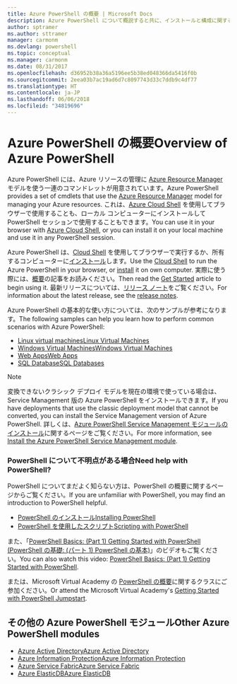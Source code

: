 ```yaml
---
title: Azure PowerShell の概要 | Microsoft Docs
description: Azure PowerShell について概説すると共に、インストールと構成に関するページへのリンクを紹介します。
author: sptramer
ms.author: sttramer
manager: carmonm
ms.devlang: powershell
ms.topic: conceptual
ms.manager: carmonm
ms.date: 08/31/2017
ms.openlocfilehash: d36952b38a36a5196ee5b38ed048366da5416f0b
ms.sourcegitcommit: 2eea03b7ac19ad6d7c8097743d33c7ddb9c4df77
ms.translationtype: HT
ms.contentlocale: ja-JP
ms.lasthandoff: 06/06/2018
ms.locfileid: "34819696"
---
```

# <a name="overview-of-azure-powershell"></a><span data-ttu-id="5920f-103">Azure PowerShell の概要</span><span class="sxs-lookup"><span data-stu-id="5920f-103">Overview of Azure PowerShell</span></span>

<span data-ttu-id="5920f-104">Azure PowerShell には、Azure リソースの管理に [Azure Resource Manager](/azure/azure-resource-manager/resource-group-overview) モデルを使う一連のコマンドレットが用意されています。</span><span class="sxs-lookup"><span data-stu-id="5920f-104">Azure PowerShell provides a set of cmdlets that use the [Azure Resource Manager](/azure/azure-resource-manager/resource-group-overview) model for managing your Azure resources.</span></span> <span data-ttu-id="5920f-105">これは、[Azure Cloud Shell](/azure/cloud-shell/overview) を使用してブラウザーで使用することも、ローカル コンピューターにインストールして PowerShell セッションで使用することもできます。</span><span class="sxs-lookup"><span data-stu-id="5920f-105">You can use it in your browser with [Azure Cloud Shell](/azure/cloud-shell/overview), or you can install it on your local machine and use it in any PowerShell session.</span></span>

<span data-ttu-id="5920f-106">Azure PowerShell は、[Cloud Shell](/azure/cloud-shell/overview) を使用してブラウザーで実行するか、所有するコンピューターに[インストール](install-azurerm-ps.md)します。</span><span class="sxs-lookup"><span data-stu-id="5920f-106">Use the [Cloud Shell](/azure/cloud-shell/overview) to run the Azure PowerShell in your browser, or [install](install-azurerm-ps.md) it on own computer.</span></span> <span data-ttu-id="5920f-107">実際に使う際には、[概要](get-started-azureps.md)の記事をお読みください。</span><span class="sxs-lookup"><span data-stu-id="5920f-107">Then read the [Get Started](get-started-azureps.md) article to begin using it.</span></span> <span data-ttu-id="5920f-108">最新リリースについては、[リリース ノート](release-notes-azureps.md)をご覧ください。</span><span class="sxs-lookup"><span data-stu-id="5920f-108">For information about the latest release, see the [release notes](release-notes-azureps.md).</span></span>

<span data-ttu-id="5920f-109">Azure PowerShell の基本的な使い方については、次のサンプルが参考になります。</span><span class="sxs-lookup"><span data-stu-id="5920f-109">The following samples can help you learn how to perform common scenarios with Azure PowerShell:</span></span>

* [<span data-ttu-id="5920f-110">Linux virtual machines</span><span class="sxs-lookup"><span data-stu-id="5920f-110">Linux Virtual Machines</span></span>](/azure/virtual-machines/virtual-machines-linux-powershell-samples?toc=/powershell/azure/toc.json)
* [<span data-ttu-id="5920f-111">Windows Virtual Machines</span><span class="sxs-lookup"><span data-stu-id="5920f-111">Windows Virtual Machines</span></span>](/azure/virtual-machines/virtual-machines-windows-powershell-samples?toc=/powershell/azure/toc.json)
* [<span data-ttu-id="5920f-112">Web Apps</span><span class="sxs-lookup"><span data-stu-id="5920f-112">Web Apps</span></span>](/azure/app-service-web/app-service-powershell-samples?toc=/powershell/azure/toc.json)
* [<span data-ttu-id="5920f-113">SQL Database</span><span class="sxs-lookup"><span data-stu-id="5920f-113">SQL Databases</span></span>](/azure/sql-database/sql-database-powershell-samples?toc=/powershell/azure/toc.json)

> [!NOTE]
> <span data-ttu-id="5920f-114">変換できないクラシック デプロイ モデルを現在の環境で使っている場合は、Service Management 版の Azure PowerShell をインストールできます。</span><span class="sxs-lookup"><span data-stu-id="5920f-114">If you have deployments that use the classic deployment model that cannot be converted, you can install the Service Management version of Azure PowerShell.</span></span> <span data-ttu-id="5920f-115">詳しくは、[Azure PowerShell Service Management モジュールのインストール](/powershell/azure/servicemanagement/install-azure-ps)に関するページをご覧ください。</span><span class="sxs-lookup"><span data-stu-id="5920f-115">For more information, see [Install the Azure PowerShell Service Management module](/powershell/azure/servicemanagement/install-azure-ps).</span></span>


### <a name="need-help-with-powershell"></a><span data-ttu-id="5920f-116">PowerShell について不明点がある場合</span><span class="sxs-lookup"><span data-stu-id="5920f-116">Need help with PowerShell?</span></span>

<span data-ttu-id="5920f-117">PowerShell についてまだよく知らない方は、PowerShell の概要に関するページからご覧ください。</span><span class="sxs-lookup"><span data-stu-id="5920f-117">If you are unfamiliar with PowerShell, you may find an introduction to PowerShell helpful.</span></span>

* [<span data-ttu-id="5920f-118">PowerShell のインストール</span><span class="sxs-lookup"><span data-stu-id="5920f-118">Installing PowerShell</span></span>](/powershell/scripting/installing-windows-powershell)
* [<span data-ttu-id="5920f-119">PowerShell を使用したスクリプト</span><span class="sxs-lookup"><span data-stu-id="5920f-119">Scripting with PowerShell</span></span>](/powershell/scripting/scripting-with-windows-powershell)

<span data-ttu-id="5920f-120">また、「[PowerShell Basics: (Part 1) Getting Started with PowerShell (PowerShell の基礎: (パート 1) PowerShell の基本)](https://channel9.msdn.com/Blogs/Taste-of-Premier/PowerShellBasicsPart1)」のビデオもご覧ください。</span><span class="sxs-lookup"><span data-stu-id="5920f-120">You can also watch this video: [PowerShell Basics: (Part 1) Getting Started with PowerShell](https://channel9.msdn.com/Blogs/Taste-of-Premier/PowerShellBasicsPart1).</span></span>

<span data-ttu-id="5920f-121">または、Microsoft Virtual Academy の [PowerShell の概要](https://mva.microsoft.com/liveevents/powershell-jumpstart)に関するクラスにご参加ください。</span><span class="sxs-lookup"><span data-stu-id="5920f-121">Or attend the Microsoft Virtual Academy's [Getting Started with PowerShell Jumpstart](https://mva.microsoft.com/liveevents/powershell-jumpstart).</span></span>

## <a name="other-azure-powershell-modules"></a><span data-ttu-id="5920f-122">その他の Azure PowerShell モジュール</span><span class="sxs-lookup"><span data-stu-id="5920f-122">Other Azure PowerShell modules</span></span>

* [<span data-ttu-id="5920f-123">Azure Active Directory</span><span class="sxs-lookup"><span data-stu-id="5920f-123">Azure Active Directory</span></span>](/powershell/azure/active-directory/)
* [<span data-ttu-id="5920f-124">Azure Information Protection</span><span class="sxs-lookup"><span data-stu-id="5920f-124">Azure Information Protection</span></span>](/powershell/azure/aip/)
* [<span data-ttu-id="5920f-125">Azure Service Fabric</span><span class="sxs-lookup"><span data-stu-id="5920f-125">Azure Service Fabric</span></span>](/powershell/azure/service-fabric/)
* [<span data-ttu-id="5920f-126">Azure ElasticDB</span><span class="sxs-lookup"><span data-stu-id="5920f-126">Azure ElasticDB</span></span>](/powershell/azure/elasticdbjobs/)
